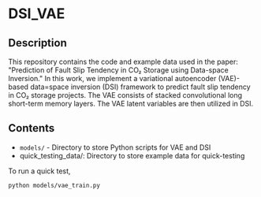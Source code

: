 # DSI_VAE
## Description
This repository contains the code and example data used in the paper:
"Prediction of Fault Slip Tendency in CO₂ Storage using Data-space Inversion." In this work, we implement a variational autoencoder (VAE)-based data=space inversion (DSI) framework to predict fault slip tendency in CO₂ storage projects. The VAE consists of stacked convolutional long short-term memory layers. The VAE latent variables are then utilized in DSI.

## Contents
- `models/` - Directory to store Python scripts for VAE and DSI
- quick_testing_data/: Directory to store example data for quick-testing

To run a quick test, 
```bash
python models/vae_train.py
